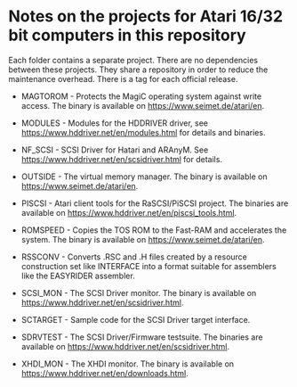 # Notes on the projects for Atari 16/32 bit computers in this repository

Each folder contains a separate project. There are no dependencies between these projects. They share a repository in order to reduce the maintenance overhead. There is a tag for each official release.

- MAGTOROM - Protects the MagiC operating system against write access. The binary is available on https://www.seimet.de/atari/en.

- MODULES - Modules for the HDDRIVER driver, see https://www.hddriver.net/en/modules.html for details and binaries.

- NF_SCSI - SCSI Driver for Hatari and ARAnyM. See https://www.hddriver.net/en/scsidriver.html for details.

- OUTSIDE - The virtual memory manager. The binary is available on https://www.seimet.de/atari/en.

- PISCSI - Atari client tools for the RaSCSI/PiSCSI project. The binaries are available on https://www.hddriver.net/en/piscsi_tools.html.

- ROMSPEED - Copies the TOS ROM to the Fast-RAM and accelerates the system. The binary is available on https://www.seimet.de/atari/en.

- RSSCONV - Converts .RSC and .H files created by a resource construction set like INTERFACE into a format suitable for assemblers like the EASYRIDER assembler.

- SCSI_MON - The SCSI Driver monitor. The binary is available on https://www.hddriver.net/en/scsidriver.html.

- SCTARGET - Sample code for the SCSI Driver target interface.

- SDRVTEST - The SCSI Driver/Firmware testsuite. The binaries are available on https://www.hddriver.net/en/scsidriver.html.

- XHDI_MON - The XHDI monitor. The binary is available on https://www.hddriver.net/en/downloads.html.
